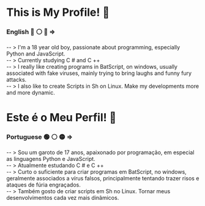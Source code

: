 # This is My Profile! 🐐
### English 🔵 ⚪ 🔴 => 
-- > I'm a 18 year old boy, passionate about programming, especially Python and JavaScript.               
-- > Currently studying C # and C ++                                                                 
-- > I really like creating programs in BatScript, on windows, usually associated with fake viruses, mainly trying to bring laughs and funny fury attacks.         
-- > I also like to create Scripts in Sh on Linux. Make my developments more and more dynamic.                                                       

# Este é o Meu Perfil! 🐐
### Portuguese 🟢 ⚪ 🟡 =>
-- > Sou um garoto de 17 anos, apaixonado por programação, em especial as linguagens Python e JavaScript.         
-- > Atualmente estudando C # e C ++                                                                                  
-- > Curto o suficiente para criar programas em BatScript, no windows, geralmente associados a vírus falsos, principalmente tentando trazer risos e ataques de fúria engraçados.                                  
-- > Também gosto de criar scripts em Sh no Linux. Tornar meus desenvolvimentos cada vez mais dinâmicos.

<!--
**Faolam/Faolam** is a ✨ _special_ ✨ repository because its `README.md` (this file) appears on your GitHub profile.

Here are some ideas to get you started:

- 🔭 I’m currently working on ...
- 🌱 I’m currently learning ...
- 👯 I’m looking to collaborate on ...
- 🤔 I’m looking for help with ...
- 💬 Ask me about ...
- 📫 How to reach me: ...
- 😄 Pronouns: ...
- ⚡ Fun fact: ...
-->
